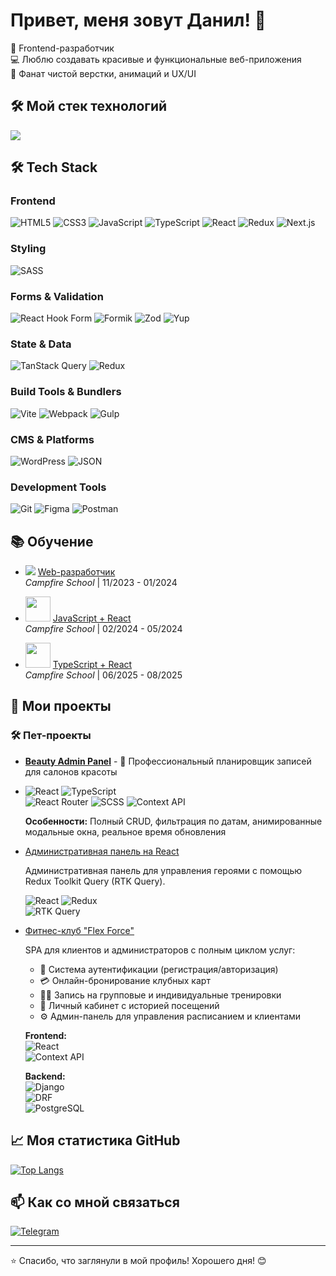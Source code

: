 # Привет, меня зовут Данил! 👋  

🚀 Frontend-разработчик  
💻 Люблю создавать красивые и функциональные веб-приложения  
🎨 Фанат чистой верстки, анимаций и UX/UI  

## 🛠 Мой стек технологий  

<div align="left">
  <img src="https://skillicons.dev/icons?i=html,css,js,ts,react,redux,sass,git,figma,webpack,gulp,postman,vite,nextjs,json,wordpress,reactquery,formik,yup,zod,reacthookform" />
</div>  

## 🛠 Tech Stack

### Frontend
![HTML5](https://img.shields.io/badge/-HTML5-E34F26?style=for-the-badge&logo=html5&logoColor=white)
![CSS3](https://img.shields.io/badge/-CSS3-1572B6?style=for-the-badge&logo=css3&logoColor=white)
![JavaScript](https://img.shields.io/badge/-JavaScript-F7DF1E?style=for-the-badge&logo=javascript&logoColor=black)
![TypeScript](https://img.shields.io/badge/-TypeScript-3178C6?style=for-the-badge&logo=typescript&logoColor=white)
![React](https://img.shields.io/badge/-React-61DAFB?style=for-the-badge&logo=react&logoColor=black)
![Redux](https://img.shields.io/badge/-Redux-764ABC?style=for-the-badge&logo=redux&logoColor=white)
![Next.js](https://img.shields.io/badge/-Next.js-000000?style=for-the-badge&logo=next.js&logoColor=white)

### Styling
![SASS](https://img.shields.io/badge/-SASS-CC6699?style=for-the-badge&logo=sass&logoColor=white)

### Forms & Validation
![React Hook Form](https://img.shields.io/badge/-React%20Hook%20Form-EC5990?style=for-the-badge&logo=reacthookform&logoColor=white)
![Formik](https://img.shields.io/badge/-Formik-0051BA?style=for-the-badge&logo=formik&logoColor=white)
![Zod](https://img.shields.io/badge/-Zod-3E67B1?style=for-the-badge&logo=zod&logoColor=white)
![Yup](https://img.shields.io/badge/-Yup-61DAFB?style=for-the-badge)

### State & Data
![TanStack Query](https://img.shields.io/badge/-TanStack%20Query-FF4154?style=for-the-badge&logo=reactquery&logoColor=white)
![Redux](https://img.shields.io/badge/-Redux-764ABC?style=for-the-badge&logo=redux&logoColor=white)

### Build Tools & Bundlers
![Vite](https://img.shields.io/badge/-Vite-646CFF?style=for-the-badge&logo=vite&logoColor=white)
![Webpack](https://img.shields.io/badge/-Webpack-8DD6F9?style=for-the-badge&logo=webpack&logoColor=black)
![Gulp](https://img.shields.io/badge/-Gulp-CF4647?style=for-the-badge&logo=gulp&logoColor=white)

### CMS & Platforms
![WordPress](https://img.shields.io/badge/-WordPress-21759B?style=for-the-badge&logo=wordpress&logoColor=white)
![JSON](https://img.shields.io/badge/-JSON-000000?style=for-the-badge&logo=json&logoColor=white)

### Development Tools
![Git](https://img.shields.io/badge/-Git-F05032?style=for-the-badge&logo=git&logoColor=white)
![Figma](https://img.shields.io/badge/-Figma-F24E1E?style=for-the-badge&logo=figma&logoColor=white)
![Postman](https://img.shields.io/badge/-Postman-FF6C37?style=for-the-badge&logo=postman&logoColor=white)

## 📚 Обучение  

- <img src="https://img.icons8.com/color/16/000000/code.png"/> [Web-разработчик](https://campfire-school.com/courses/web-developer)  
  *Campfire School* | 11/2023 - 01/2024  

- <img src="https://skillicons.dev/icons?i=js,react" width="40"/> [JavaScript + React](https://campfire-school.com/courses/javascript-react)  
  *Campfire School* | 02/2024 - 05/2024  

- <img src="https://skillicons.dev/icons?i=ts,react" width="40"/> [TypeScript + React](https://campfire-school.com/courses/polnyy-kurs-po-typescript-react)  
  *Campfire School* | 06/2025 - 08/2025  

## 🚀 Мои проекты  

### 🛠 Пет-проекты  

- [**Beauty Admin Panel**](https://github.com/1Swiftkill1/Beauty-Admin-Panel) - 💅 Профессиональный планировщик записей для салонов красоты
- 
  ![React](https://img.shields.io/badge/-React-61DAFB) ![TypeScript](https://img.shields.io/badge/-TypeScript-3178C6)  
  ![React Router](https://img.shields.io/badge/-React_Router-CA4245) ![SCSS](https://img.shields.io/badge/-SCSS-CC6699)
  ![Context API](https://img.shields.io/badge/-Context_API-61DAFB?logo=react&logoColor=black) 
  
  **Особенности:** Полный CRUD, фильтрация по датам, анимированные модальные окна, реальное время обновления    

- [Административная панель на React](https://github.com/1Swiftkill1/hero_admin_panel_react-reduxjs-toolkit-RTK-Query)

  Административная панель для управления героями с помощью Redux Toolkit Query (RTK Query).
    
  ![React](https://img.shields.io/badge/-React-61DAFB) ![Redux](https://img.shields.io/badge/-Redux-764ABC?logo=redux&logoColor=white)  
  ![RTK Query](https://img.shields.io/badge/-RTK_Query-764ABC?logo=redux&logoColor=white)  

- [Фитнес-клуб "Flex Force"](https://github.com/1Swiftkill1/fitnesss1)
  
  SPA для клиентов и администраторов с полным циклом услуг:  
  - 🔐 Система аутентификации (регистрация/авторизация)  
  - 💳 Онлайн-бронирование клубных карт  
  - 🏋️‍♂️ Запись на групповые и индивидуальные тренировки  
  - 📅 Личный кабинет с историей посещений  
  - ⚙️ Админ-панель для управления расписанием и клиентами  

  **Frontend:**  
  ![React](https://img.shields.io/badge/-React-61DAFB?logo=react&logoColor=black)  
  ![Context API](https://img.shields.io/badge/-Context_API-61DAFB?logo=react&logoColor=black)  

  **Backend:**  
  ![Django](https://img.shields.io/badge/-Django-092E20?logo=django&logoColor=white)  
  ![DRF](https://img.shields.io/badge/-DRF-092E20?logo=django&logoColor=white)  
  ![PostgreSQL](https://img.shields.io/badge/-PostgreSQL-4169E1?logo=postgresql&logoColor=white)  

## 📈 Моя статистика GitHub  

[![Top Langs](https://github-readme-stats.vercel.app/api/top-langs/?username=1Swiftkill1&layout=compact&theme=radical)](https://github.com/1Swiftkill1)  

## 📫 Как со мной связаться  

[![Telegram](https://img.shields.io/badge/-Telegram-26A5E4?style=flat-square&logo=telegram&logoColor=white)](https://t.me/Swiftkill)  

---  

⭐️ Спасибо, что заглянули в мой профиль! Хорошего дня! 😊  
